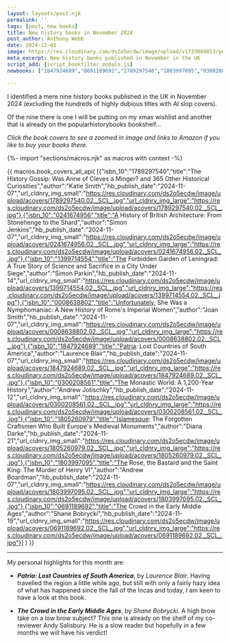 ```yaml
---
layout: layouts/post.njk
permalink: ''
tags: [post, new books]
title: New history books in November 2024
post_author: Anthony Webb
date: 2024-12-01
image: https://res.cloudinary.com/ds2o5ecdw/image/upload/v1733004813/posts/Nov2024_newhistorybooks.jpg
meta_excerpt: New history books published in November in the UK
script_add: [script_bookfilter_modals.js]
newbooks: ["1847924689","0691189692","1789297540","1803997095","0300208561","0008638802"]

---
```

I identified a mere nine history books published in the UK in November 2024 (excluding the hundreds of highly dubious titles with AI slop covers). 

Of the nine there is one I will be putting on my xmas wishlist and another that is already on the popularhistorybooks bookshelf...

_Click the book covers to see a zoomed in image and links to Amazon if you like to buy your books there._

{%- import "sections/macros.njk" as macros with context -%}

{{ macros.book_covers_all_api(
[{"isbn_10":"1789297540","title":"The History Gossip: Was Anne of Cleves a Minger? and 365 Other Historical Curiosities","author":"Katie Smith","hb_publish_date":"2024-11-07","url_cldnry_img_small":"https://res.cloudinary.com/ds2o5ecdw/image/upload/acovers/1789297540.02._SCL_.jpg","url_cldnry_img_large":"https://res.cloudinary.com/ds2o5ecdw/image/upload/acovers/1789297540.02._SCL_.jpg"},{"isbn_10":"0241674956","title":"A History of British Architecture: From Stonehenge to the Shard","author":"Simon Jenkins","hb_publish_date":"2024-11-07","url_cldnry_img_small":"https://res.cloudinary.com/ds2o5ecdw/image/upload/acovers/0241674956.02._SCL_.jpg","url_cldnry_img_large":"https://res.cloudinary.com/ds2o5ecdw/image/upload/acovers/0241674956.02._SCL_.jpg"},{"isbn_10":"1399714554","title":"The Forbidden Garden of Leningrad: A True Story of Science and Sacrifice in a City Under Siege","author":"Simon Parkin","hb_publish_date":"2024-11-14","url_cldnry_img_small":"https://res.cloudinary.com/ds2o5ecdw/image/upload/acovers/1399714554.02._SCL_.jpg","url_cldnry_img_large":"https://res.cloudinary.com/ds2o5ecdw/image/upload/acovers/1399714554.02._SCL_.jpg"},{"isbn_10":"0008638802","title":"Unfortunately, She Was a Nymphomaniac: A New History of Rome's Imperial Women","author":"Joan Smith","hb_publish_date":"2024-11-07","url_cldnry_img_small":"https://res.cloudinary.com/ds2o5ecdw/image/upload/acovers/0008638802.02._SCL_.jpg","url_cldnry_img_large":"https://res.cloudinary.com/ds2o5ecdw/image/upload/acovers/0008638802.02._SCL_.jpg"},{"isbn_10":"1847924689","title":"Patria: Lost Countries of South America","author":"Laurence Blair","hb_publish_date":"2024-11-07","url_cldnry_img_small":"https://res.cloudinary.com/ds2o5ecdw/image/upload/acovers/1847924689.02._SCL_.jpg","url_cldnry_img_large":"https://res.cloudinary.com/ds2o5ecdw/image/upload/acovers/1847924689.02._SCL_.jpg"},{"isbn_10":"0300208561","title":"The Monastic World: A 1,200-Year History","author":"Andrew Jotischky","hb_publish_date":"2024-11-12","url_cldnry_img_small":"https://res.cloudinary.com/ds2o5ecdw/image/upload/acovers/0300208561.02._SCL_.jpg","url_cldnry_img_large":"https://res.cloudinary.com/ds2o5ecdw/image/upload/acovers/0300208561.02._SCL_.jpg"},{"isbn_10":"1805260979","title":"Islamesque: The Forgotten Craftsmen Who Built Europe's Medieval Monuments","author":"Diana Darke","hb_publish_date":"2024-11-21","url_cldnry_img_small":"https://res.cloudinary.com/ds2o5ecdw/image/upload/acovers/1805260979.02._SCL_.jpg","url_cldnry_img_large":"https://res.cloudinary.com/ds2o5ecdw/image/upload/acovers/1805260979.02._SCL_.jpg"},{"isbn_10":"1803997095","title":"The Rose, the Bastard and the Saint King: The Murder of Henry VI","author":"Andrew Boardman","hb_publish_date":"2024-11-07","url_cldnry_img_small":"https://res.cloudinary.com/ds2o5ecdw/image/upload/acovers/1803997095.02._SCL_.jpg","url_cldnry_img_large":"https://res.cloudinary.com/ds2o5ecdw/image/upload/acovers/1803997095.02._SCL_.jpg"},{"isbn_10":"0691189692","title":"The Crowd in the Early Middle Ages","author":"Shane Bobrycki","hb_publish_date":"2024-11-19","url_cldnry_img_small":"https://res.cloudinary.com/ds2o5ecdw/image/upload/acovers/0691189692.02._SCL_.jpg","url_cldnry_img_large":"https://res.cloudinary.com/ds2o5ecdw/image/upload/acovers/0691189692.02._SCL_.jpg"}]
) }}

---

My personal highlights for this month are:

- ___Patria: Lost Countries of South America___, by _Laurence Blair_. Having travelled the region a little while ago, but still with only a fairly hazy idea of what has happened since the fall of the Incas and today, I am keen to have a look at this book.

- ___The Crowd in the Early Middle Ages___, by _Shane Bobrycki_. A high brow take on a low brow subject? This one is already on the shelf of my co-reviewer Andy Salisbury. He is a slow reader but hopefully in a few months we will have his verdict!
